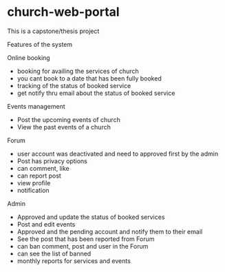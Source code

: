 # church-web-portal

This is a capstone/thesis project

Features of the system

Online booking
 - booking for availing the services of church
 - you cant book to a date that has been fully booked
 - tracking of the status of booked service
 - get notify thru email about the status of booked service

Events management
 - Post the upcoming events of church
 - View the past events of a church

Forum
 - user account was deactivated and need to approved first by the admin
 - Post has privacy options
 - can comment, like
 - can report post
 - view profile
 - notification
 
Admin
 - Approved and update the status of booked services
 - Post and edit events
 - Approved and the pending account and notify them to their email
 - See the post that has been reported from Forum
 - can ban comment, post and user in the Forum
 - can see the list of banned
 - monthly reports for services and events